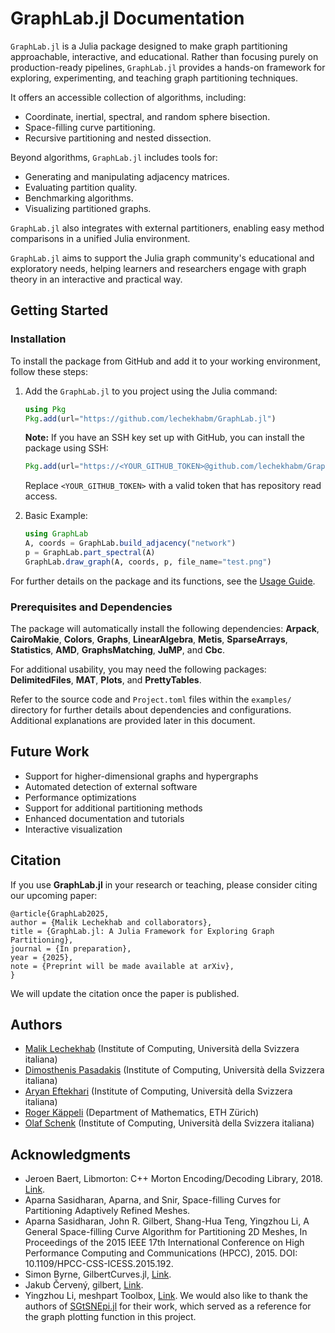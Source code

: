 # GraphLab.jl Documentation

`GraphLab.jl` is a Julia package designed to make graph partitioning approachable, interactive, and educational.
Rather than focusing purely on production-ready pipelines, `GraphLab.jl` provides a hands-on framework for exploring, experimenting, and teaching graph partitioning techniques.

It offers an accessible collection of algorithms, including:
* Coordinate, inertial, spectral, and random sphere bisection.
* Space-filling curve partitioning.
* Recursive partitioning and nested dissection.

Beyond algorithms, `GraphLab.jl` includes tools for:
* Generating and manipulating adjacency matrices.
* Evaluating partition quality.
* Benchmarking algorithms.
* Visualizing partitioned graphs.

`GraphLab.jl` also integrates with external partitioners, enabling easy method comparisons in a unified Julia environment.

`GraphLab.jl` aims to support the Julia graph community's educational and exploratory needs, helping learners and researchers engage with graph theory in an interactive and practical way.

## Getting Started

### Installation
To install the package from GitHub and add it to your working environment, follow these steps:

1. Add the `GraphLab.jl` to you project using the Julia command:
   ```julia
   using Pkg
   Pkg.add(url="https://github.com/lechekhabm/GraphLab.jl")
   ```
   **Note:** If you have an SSH key set up with GitHub, you can install the package using SSH:
   ```julia
   Pkg.add(url="https://<YOUR_GITHUB_TOKEN>@github.com/lechekhabm/GraphLab.jl.git")
   ```
   Replace `<YOUR_GITHUB_TOKEN>` with a valid token that has repository read access.

3. Basic Example:
   ```julia
   using GraphLab
   A, coords = GraphLab.build_adjacency("network")
   p = GraphLab.part_spectral(A)
   GraphLab.draw_graph(A, coords, p, file_name="test.png")
   ```
   
  For further details on the package and its functions, see the [Usage Guide](@ref).

### Prerequisites and Dependencies

The package will automatically install the following dependencies: **Arpack**, **CairoMakie**, **Colors**, **Graphs**, **LinearAlgebra**, **Metis**, **SparseArrays**, **Statistics**, **AMD**, **GraphsMatching**, **JuMP**, and **Cbc**.

For additional usability, you may need the following packages: **DelimitedFiles**, **MAT**, **Plots**, and **PrettyTables**.

Refer to the source code and `Project.toml` files within the `examples/` directory for further details about dependencies and configurations. Additional explanations are provided later in this document.

## Future Work
* Support for higher-dimensional graphs and hypergraphs
* Automated detection of external software
* Performance optimizations
* Support for additional partitioning methods
* Enhanced documentation and tutorials
* Interactive visualization

## Citation

If you use **GraphLab.jl** in your research or teaching, please consider citing our upcoming paper:
```
@article{GraphLab2025,
author = {Malik Lechekhab and collaborators},
title = {GraphLab.jl: A Julia Framework for Exploring Graph Partitioning},
journal = {In preparation},
year = {2025},
note = {Preprint will be made available at arXiv},
}
```
We will update the citation once the paper is published.

## Authors
* [Malik Lechekhab](https://www.linkedin.com/in/mlechekhab/) (Institute of Computing, Università della Svizzera italiana)
* [Dimosthenis Pasadakis](https://search.usi.ch/en/people/bfe7763cea5221d043f905ad414e1a8d/pasadakis-dimosthenis) (Institute of Computing, Università della Svizzera italiana)
* [Aryan Eftekhari](https://scholar.google.com/citations?user=GiugKBsAAAAJ&hl=en) (Institute of Computing, Università della Svizzera italiana)
* [Roger Käppeli](https://math.ethz.ch/research/applied-mathematics-numerical-analysis-scientific-computing/roger-kaeppeli.html) (Department of Mathematics, ETH Zürich)
* [Olaf Schenk](https://search.usi.ch/en/people/9a52a2fdb8d3d26ec16fb1569b590909/schenk-olaf) (Institute of Computing, Università della Svizzera italiana)

## Acknowledgments  
- Jeroen Baert, Libmorton: C++ Morton Encoding/Decoding Library, 2018. [Link](https://github.com/Forceflow/libmorton).
- Aparna Sasidharan, Aparna, and Snir, Space-filling Curves for Partitioning Adaptively Refined Meshes.
- Aparna Sasidharan, John R. Gilbert, Shang-Hua Teng, Yingzhou Li, A General Space-filling Curve Algorithm for Partitioning 2D Meshes, In Proceedings of the 2015 IEEE 17th International Conference on High Performance Computing and Communications (HPCC), 2015. DOI: 10.1109/HPCC-CSS-ICESS.2015.192.
- Simon Byrne, GilbertCurves.jl, [Link](https://github.com/CliMA/GilbertCurves.jl).
- Jakub Červený, gilbert, [Link](https://github.com/jakubcerveny/gilbert).
- Yingzhou Li, meshpart Toolbox, [Link](https://github.com/YingzhouLi/meshpart).
We would also like to thank the authors of [SGtSNEpi.jl](https://github.com/fcdimitr/SGtSNEpi.jl) for their work, which served as a reference for the graph plotting function in this project.